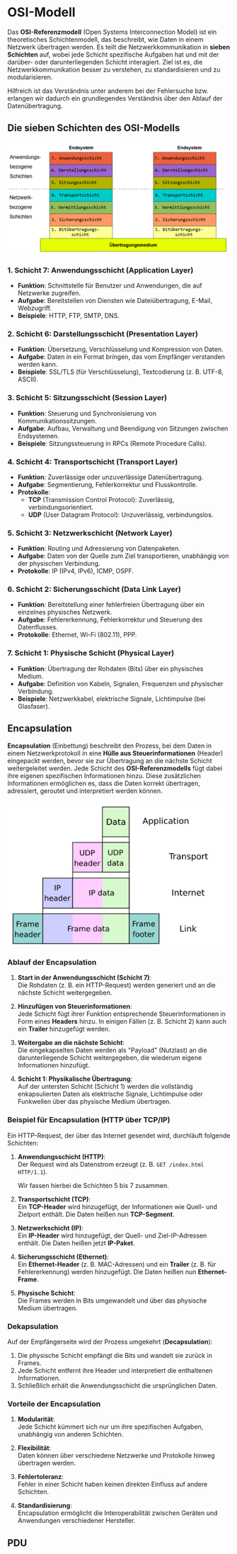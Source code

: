 # OSI-Modell

Das **OSI-Referenzmodell** (Open Systems Interconnection Model) ist ein theoretisches Schichtenmodell, das beschreibt, wie Daten in einem Netzwerk übertragen werden. Es teilt die Netzwerkkommunikation in **sieben Schichten** auf, wobei jede Schicht spezifische Aufgaben hat und mit der darüber- oder darunterliegenden Schicht interagiert. Ziel ist es, die Netzwerkkommunikation besser zu verstehen, zu standardisieren und zu modularisieren.

Hilfreich ist das Verständnis unter anderem bei der Fehlersuche bzw. erlangen wir dadurch ein grundlegendes Verständnis über den Ablauf der Datenübertragung.

## Die sieben Schichten des OSI-Modells

![OSI-Modell](img/osi-modell.png)

### 1. Schicht 7: Anwendungsschicht (Application Layer)
- **Funktion**: Schnittstelle für Benutzer und Anwendungen, die auf Netzwerke zugreifen.
- **Aufgabe**: Bereitstellen von Diensten wie Dateiübertragung, E-Mail, Webzugriff.
- **Beispiele**: HTTP, FTP, SMTP, DNS.

### 2. Schicht 6: Darstellungsschicht (Presentation Layer)
- **Funktion**: Übersetzung, Verschlüsselung und Kompression von Daten.
- **Aufgabe**: Daten in ein Format bringen, das vom Empfänger verstanden werden kann.
- **Beispiele**: SSL/TLS (für Verschlüsselung), Textcodierung (z. B. UTF-8, ASCII).

### 3. Schicht 5: Sitzungsschicht (Session Layer)
- **Funktion**: Steuerung und Synchronisierung von Kommunikationssitzungen.
- **Aufgabe**: Aufbau, Verwaltung und Beendigung von Sitzungen zwischen Endsystemen.
- **Beispiele**: Sitzungssteuerung in RPCs (Remote Procedure Calls).

### 4. Schicht 4: Transportschicht (Transport Layer)
- **Funktion**: Zuverlässige oder unzuverlässige Datenübertragung.
- **Aufgabe**: Segmentierung, Fehlerkorrektur und Flusskontrolle.
- **Protokolle**:
  - **TCP** (Transmission Control Protocol): Zuverlässig, verbindungsorientiert.
  - **UDP** (User Datagram Protocol): Unzuverlässig, verbindungslos.

### 5. Schicht 3: Netzwerkschicht (Network Layer)
- **Funktion**: Routing und Adressierung von Datenpaketen.
- **Aufgabe**: Daten von der Quelle zum Ziel transportieren, unabhängig von der physischen Verbindung.
- **Protokolle**: IP (IPv4, IPv6), ICMP, OSPF.

### 6. Schicht 2: Sicherungsschicht (Data Link Layer)
- **Funktion**: Bereitstellung einer fehlerfreien Übertragung über ein einzelnes physisches Netzwerk.
- **Aufgabe**: Fehlererkennung, Fehlerkorrektur und Steuerung des Datenflusses.
- **Protokolle**: Ethernet, Wi-Fi (802.11), PPP.

### 7. Schicht 1: Physische Schicht (Physical Layer)
- **Funktion**: Übertragung der Rohdaten (Bits) über ein physisches Medium.
- **Aufgabe**: Definition von Kabeln, Signalen, Frequenzen und physischer Verbindung.
- **Beispiele**: Netzwerkkabel, elektrische Signale, Lichtimpulse (bei Glasfaser).

## Encapsulation

**Encapsulation** (Einbettung) beschreibt den Prozess, bei dem Daten in einem Netzwerkprotokoll in eine **Hülle aus Steuerinformationen** (Header) eingepackt werden, bevor sie zur Übertragung an die nächste Schicht weitergeleitet werden. Jede Schicht des **OSI-Referenzmodells** fügt dabei ihre eigenen spezifischen Informationen hinzu. Diese zusätzlichen Informationen ermöglichen es, dass die Daten korrekt übertragen, adressiert, geroutet und interpretiert werden können.

![Encapsulaiont](img/encapsulation.png)

### Ablauf der Encapsulation

1. **Start in der Anwendungsschicht (Schicht 7)**:  
   Die Rohdaten (z. B. ein HTTP-Request) werden generiert und an die nächste Schicht weitergegeben.

2. **Hinzufügen von Steuerinformationen**:  
   Jede Schicht fügt ihrer Funktion entsprechende Steuerinformationen in Form eines **Headers** hinzu. In einigen Fällen (z. B. Schicht 2) kann auch ein **Trailer** hinzugefügt werden.

3. **Weitergabe an die nächste Schicht**:  
   Die eingekapselten Daten werden als "Payload" (Nutzlast) an die darunterliegende Schicht weitergegeben, die wiederum eigene Informationen hinzufügt.

4. **Schicht 1: Physikalische Übertragung**:  
   Auf der untersten Schicht (Schicht 1) werden die vollständig enkapsulierten Daten als elektrische Signale, Lichtimpulse oder Funkwellen über das physische Medium übertragen.

### Beispiel für Encapsulation (HTTP über TCP/IP)

Ein HTTP-Request, der über das Internet gesendet wird, durchläuft folgende Schichten:

1. **Anwendungsschicht (HTTP)**:  
   Der Request wird als Datenstrom erzeugt (z. B. `GET /index.html HTTP/1.1`).

   Wir fassen hierbei die Schichten 5 bis 7 zusammen.

2. **Transportschicht (TCP)**:  
   Ein **TCP-Header** wird hinzugefügt, der Informationen wie Quell- und Zielport enthält. Die Daten heißen nun **TCP-Segment**.

3. **Netzwerkschicht (IP)**:  
   Ein **IP-Header** wird hinzugefügt, der Quell- und Ziel-IP-Adressen enthält. Die Daten heißen jetzt **IP-Paket**.

4. **Sicherungsschicht (Ethernet)**:  
   Ein **Ethernet-Header** (z. B. MAC-Adressen) und ein **Trailer** (z. B. für Fehlererkennung) werden hinzugefügt. Die Daten heißen nun **Ethernet-Frame**.

5. **Physische Schicht**:  
   Die Frames werden in Bits umgewandelt und über das physische Medium übertragen.

### Dekapsulation

Auf der Empfängerseite wird der Prozess umgekehrt (**Decapsulation**):
1. Die physische Schicht empfängt die Bits und wandelt sie zurück in Frames.
2. Jede Schicht entfernt ihre Header und interpretiert die enthaltenen Informationen.
3. Schließlich erhält die Anwendungsschicht die ursprünglichen Daten.

### Vorteile der Encapsulation

1. **Modularität**:  
   Jede Schicht kümmert sich nur um ihre spezifischen Aufgaben, unabhängig von anderen Schichten.

2. **Flexibilität**:  
   Daten können über verschiedene Netzwerke und Protokolle hinweg übertragen werden.

3. **Fehlertoleranz**:  
   Fehler in einer Schicht haben keinen direkten Einfluss auf andere Schichten.

4. **Standardisierung**:  
   Encapsulation ermöglicht die Interoperabilität zwischen Geräten und Anwendungen verschiedener Hersteller.

## PDU
